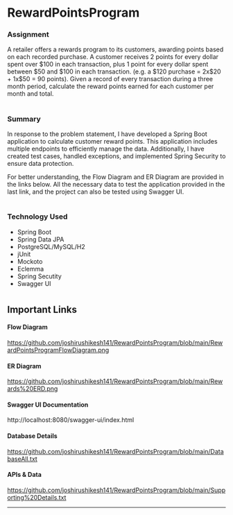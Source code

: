 # RewardPointsProgram

<h3>Assignment</h3>
A retailer offers a rewards program to its customers, awarding points based on each recorded purchase.
A customer receives 2 points for every dollar spent over $100 in each transaction, plus 1 point for every dollar spent between $50 and $100 in each transaction.
(e.g. a $120 purchase = 2x$20 + 1x$50 = 90 points).
Given a record of every transaction during a three month period, calculate the reward points earned for each customer per month and total.

#
<h3>Summary</h3>

In response to the problem statement, I have developed a Spring Boot application to calculate customer reward points.
This application includes multiple endpoints to efficiently manage the data.
Additionally, I have created test cases, handled exceptions, and implemented Spring Security to ensure data protection.

For better understanding, the Flow Diagram and ER Diagram are provided in the links below.
All the necessary data to test the application provided in the last link, and the project can also be tested using Swagger UI.

#

<h3>Technology Used</h3>
<ul>
  <li>Spring Boot</li>
  <li>Spring Data JPA</li>
  <li>PostgreSQL/MySQL/H2</li>
  <li>jUnit</li>
  <li>Mockoto</li>
  <li>Eclemma</li>
  <li>Spring Secutity</li>
  <li>Swagger UI</li>
</ul>

#

<h2>Important Links</h2>
<h4>Flow Diagram</h4>

https://github.com/joshirushikesh141/RewardPointsProgram/blob/main/RewardPointsProgramFlowDiagram.png

<h4>ER Diagram</h4>

https://github.com/joshirushikesh141/RewardPointsProgram/blob/main/Rewards%20ERD.png

<h4>Swagger UI Documentation</h4>

http://localhost:8080/swagger-ui/index.html

<h4>Database Details</h4>

https://github.com/joshirushikesh141/RewardPointsProgram/blob/main/DatabaseAll.txt

<h4>APIs & Data</h4>

https://github.com/joshirushikesh141/RewardPointsProgram/blob/main/Supporting%20Details.txt


---------------------------------------------------------------------------------------------------------




